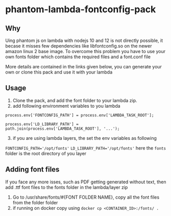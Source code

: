# phantom-lambda-fontconfig-pack

## Why

Uing phantom js on lambda with nodejs 10 and 12 is not directly possible, it becase it misses few dependencies like libfontconfig.so on the newer amazon linux 2 base image. To overcome this problem you have to use your own fonts folder which contains the required files and a font.conf file

More details are contained in the links given below, you can generate your own or clone this pack and use it with your lambda

## Usage

1. Clone the pack, and add the font folder to your lambda zip.
2. add following environment variables to you lambda

`process.env['FONTCONFIG_PATH'] = process.env['LAMBDA_TASK_ROOT'];`

`process.env['LD_LIBRARY_PATH'] = path.join(process.env['LAMBDA_TASK_ROOT'], '...');`

3. if you are using lambda layers, the set the env variables as following

`FONTCONFIG_PATH='/opt/fonts'`
`LD_LIBRARY_PATH='/opt/fonts'`
here the `fonts` folder is the root directory of you layer

## Adding font files

If you face any more isses, such as PDF getting generated without text, then add .ttf font files to the fonts folder in the lambda/layer zip

1. Go to /usr/share/fonts/#{FONT FOLDER NAME}, copy all the font files from the folder folder
2. if running on docker copy using `docker cp <CONTAINER_ID>:/fonts/ .`
